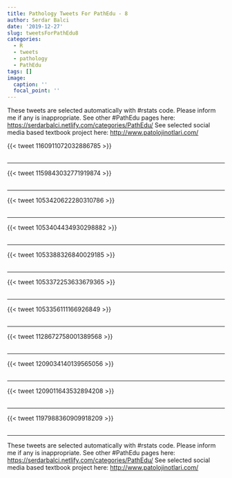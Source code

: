 ```yaml
---
title: Pathology Tweets For PathEdu - 8
author: Serdar Balci
date: '2019-12-27'
slug: tweetsForPathEdu8
categories:
  - R
  - tweets
  - pathology
  - PathEdu
tags: []
image:
  caption: ''
  focal_point: ''
---
```



These tweets are selected automatically with #rstats code. Please inform me if any is inappropriate.
See other #PathEdu pages here: https://serdarbalci.netlify.com/categories/PathEdu/ 
See selected social media based textbook project here: http://www.patolojinotlari.com/

{{< tweet 1160911072032886785 >}}
<br>
<br>
<hr>
{{< tweet 1159843032771919874 >}}
<br>
<br>
<hr>
{{< tweet 1053420622280310786 >}}
<br>
<br>
<hr>
{{< tweet 1053404434930298882 >}}
<br>
<br>
<hr>
{{< tweet 1053388326840029185 >}}
<br>
<br>
<hr>
{{< tweet 1053372253633679365 >}}
<br>
<br>
<hr>
{{< tweet 1053356111166926849 >}}
<br>
<br>
<hr>
{{< tweet 1128672758001389568 >}}
<br>
<br>
<hr>
{{< tweet 1209034140139565056 >}}
<br>
<br>
<hr>
{{< tweet 1209011643532894208 >}}
<br>
<br>
<hr>
{{< tweet 1197988360909918209 >}}
<br>
<br>
<hr>


These tweets are selected automatically with #rstats code. Please inform me if any is inappropriate.
See other #PathEdu pages here: https://serdarbalci.netlify.com/categories/PathEdu/ 
See selected social media based textbook project here: http://www.patolojinotlari.com/
